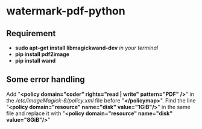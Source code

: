 # watermark-pdf-python



## Requirement


 - **sudo apt-get install libmagickwand-dev** *in your terminal*
 - **pip install pdf2image**
 - **pip install wand**
 
 ## Some error handling
 Add "**\<policy domain="coder" rights="read | write" pattern="PDF" /\>**" in the */etc/ImageMagick-6/policy.xml* file before "**\</policymap\>**".
 Find the line "**\<policy domain="resource" name="disk" value="1GiB"/\>**" in the same file and replace it with  "**\<policy domain="resource" name="disk" value="8GiB"/\>**"
